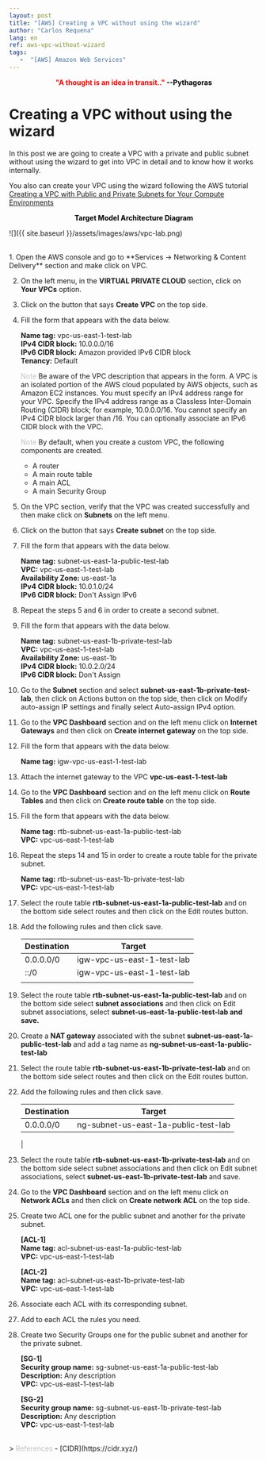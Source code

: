 ```yaml
---
layout: post
title: "[AWS] Creating a VPC without using the wizard"
author: "Carlos Requena"
lang: en
ref: aws-vpc-without-wizard
tags:
   -  "[AWS] Amazon Web Services" 
---
```

<div style="text-align:center"><span style="color:red;font-weight: bold">"A thought is an idea in transit.." </span> <span style="color:black;font-weight: bold">--Pythagoras</span></div>

# Creating a VPC without using the wizard

In this post we are going to create a VPC with a private and public subnet without using the wizard to get into VPC in detail and to know how it works 
internally. 

You also can create your VPC using the wizard following the AWS tutorial 
[Creating a VPC with Public and Private Subnets for Your Compute Environments](https://docs.aws.amazon.com/batch/latest/userguide/create-public-private-vpc.html)

<center style="color:black;font-weight: bold"> Target Model Architecture Diagram</center>

![]({{ site.baseurl }}/assets/images/aws/vpc-lab.png)

<br>
1.  Open the AWS console and go to **Services → Networking & Content Delivery** section and make click on VPC.

2. On the left menu, in the **VIRTUAL PRIVATE CLOUD** section, click on **Your VPCs** option.

3. Click on the button that says **Create VPC** on the top side.

4. Fill the form that appears with the data below.

    **Name tag:** vpc-us-east-1-test-lab    
    **IPv4 CIDR block:** 10.0.0.0/16   
    **IPv6 CIDR block:** Amazon provided IPv6 CIDR block    
    **Tenancy:** Default

    > 
    <span style="color:silver;">Note</span>
    Be aware of the VPC description that appears in the form.
    A VPC is an isolated portion of the AWS cloud populated by AWS objects, such as Amazon EC2 instances. You must specify an IPv4 address range for your VPC. Specify the IPv4 address range as a Classless Inter-Domain Routing (CIDR) block; for example, 10.0.0.0/16. You cannot specify an IPv4 CIDR block larger than /16. You can optionally associate an IPv6 CIDR block with the VPC.
    
    >
    <span style="color:silver;">Note</span>
    By default, when you create a custom VPC, the following components are created.
    - A router
    - A main route table
    - A main ACL
    - A main Security Group     
    

5. On the VPC section, verify that the VPC was created successfully and then make click on **Subnets** on the left menu.

6. Click on the button that says **Create subnet** on the top side.

7. Fill the form that appears with the data below.

    **Name tag:** subnet-us-east-1a-public-test-lab   
    **VPC:** vpc-us-east-1-test-lab     
    **Availability Zone:** us-east-1a    
    **IPv4 CIDR block:** 10.0.1.0/24    
    **IPv6 CIDR block:** Don't Assign IPv6  

8. Repeat the steps 5 and 6 in order to create a second subnet.

9. Fill the form that appears with the data below.
    
    **Name tag:** subnet-us-east-1b-private-test-lab  
    **VPC:** vpc-us-east-1-test-lab     
    **Availability Zone:**  us-east-1b    
    **IPv4 CIDR block:** 10.0.2.0/24    
    **IPv6 CIDR block:** Don't Assign   

10. Go to the **Subnet** section and select **subnet-us-east-1b-private-test-lab**, then click on Actions button on the top side, then click on Modify auto-assign 
IP settings and finally select Auto-assign IPv4 option.

11. Go to the **VPC Dashboard** section and on the left menu click on **Internet Gateways** and then click on **Create internet gateway** on the top side.

12. Fill the form that appears with the data below.     
    
    **Name tag:** igw-vpc-us-east-1-test-lab    

13. Attach the internet gateway to the VPC **vpc-us-east-1-test-lab**

14. Go to the **VPC Dashboard** section and on the left menu click on **Route Tables** and then click on **Create route table** on the top side.

15. Fill the form that appears with the data below.

    **Name tag:** rtb-subnet-us-east-1a-public-test-lab   
    **VPC:** vpc-us-east-1-test-lab 

16. Repeat the steps 14 and 15 in order to create a route table for the private subnet.

    **Name tag:** rtb-subnet-us-east-1b-private-test-lab  
    **VPC:** vpc-us-east-1-test-lab

17. Select the route table **rtb-subnet-us-east-1a-public-test-lab** and on the bottom side select routes and then click on the 
Edit routes button.

18. Add the following rules and then click save.    

    | Destination 	| Target                     	|
    |-------------	|----------------------------	|
    | 0.0.0.0/0   	| igw-vpc-us-east-1-test-lab 	|
    | ::/0        	| igw-vpc-us-east-1-test-lab 	|       
    |               |                               |

19. Select the route table **rtb-subnet-us-east-1a-public-test-lab** and on the bottom side select **subnet associations** and then click on Edit subnet associations, 
select **subnet-us-east-1a-public-test-lab and save.**

20. Create a **NAT gateway** associated with the subnet **subnet-us-east-1a-public-test-lab** and add a tag name as **ng-subnet-us-east-1a-public-test-lab**

21. Select the route table **rtb-subnet-us-east-1b-private-test-lab** and on the bottom side select routes and then click on the Edit routes button.

22. Add the following rules and then click save.

    | Destination 	| Target                             	|
    |-------------	|------------------------------------	|
    | 0.0.0.0/0   	| ng-subnet-us-east-1a-public-test-lab 	|
    |

23. Select the route table **rtb-subnet-us-east-1b-private-test-lab** and on the bottom side select subnet associations and then click on Edit subnet
associations, select **subnet-us-east-1b-private-test-lab** and save.

24. Go to the **VPC Dashboard** section and on the left menu click on **Network ACLs** and then click on **Create network ACL** on the top side.

25. Create two ACL one for the public subnet and another for the private subnet.
    
    **\[ACL-1\]**   
    **Name tag:** acl-subnet-us-east-1a-public-test-lab   
    **VPC:** vpc-us-east-1-test-lab 
    
    **\[ACL-2\]**   
    **Name tag:** acl-subnet-us-east-1b-private-test-lab  
    **VPC:** vpc-us-east-1-test-lab     

26. Associate each ACL with its corresponding subnet.

27. Add to each ACL the rules you need.

28. Create two Security Groups one for the public subnet and another for the private subnet.
    
    **\[SG-1\]**   
    **Security group name:** sg-subnet-us-east-1a-public-test-lab   
    **Description:** Any description    
    **VPC:**  vpc-us-east-1-test-lab
    
    **\[SG-2\]**   
    **Security group name:** sg-subnet-us-east-1b-private-test-lab   
    **Description:** Any description    
    **VPC:**  vpc-us-east-1-test-lab
    
<br>
> 
<span style="color:silver;">References</span>
- [CIDR](https://cidr.xyz/)

